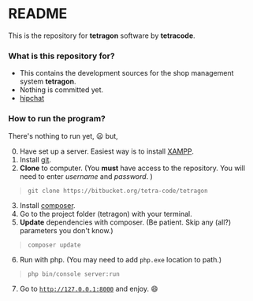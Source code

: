 # README #

This is the repository for **tetragon** software by **tetracode**.

### What is this repository for? ###

* This contains the development sources for the shop management system **tetragon**.
* Nothing is committed yet. 
* [hipchat](https://tetracode.hipchat.com/home)

### How to run the program? ###

There's nothing to run yet, :frowning: but, 

0. Have set up a server. Easiest way is to install [XAMPP](https://www.apachefriends.org/).
1. Install [git](https://git-scm.com/). 
2. **Clone** to computer. (You **must** have access to the repository. You will need to enter *username* and *password*. )
>     git clone https://bitbucket.org/tetra-code/tetragon
3. Install [composer](https://getcomposer.org/).
4. Go to the project folder (tetragon) with your terminal. 
5. **Update** dependencies with composer. (Be patient. Skip any (all?) parameters you don't know.)
>     composer update
6. Run with php. (You may need to add `php.exe` location to path.)
>     php bin/console server:run
7. Go to [`http://127.0.0.1:8000`](http://127.0.0.1:8000) and enjoy. :smile:
